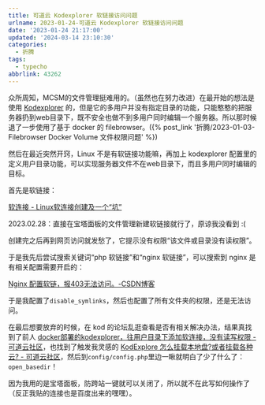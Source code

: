 ```yaml
---
title: 可道云 Kodexplorer 软链接访问问题
urlname: 2023-01-24-可道云 Kodexplorer 软链接访问问题
date: '2023-01-24 21:17:00'
updated: '2024-03-14 23:10:30'
categories:
  - 折腾
tags:
  - typecho
abbrlink: 43262
---
```

众所周知，MCSM的文件管理挺难用的。（虽然也在努力改进）在最开始的想法是使用 [Kodexplorer](https://kodcloud.com/download/) 的，但是它的多用户并没有指定目录的功能，只能憨憨的把服务器扔到web目录下，既不安全也做不到多用户同时编辑一个服务器。所以那时候退了一步使用了基于 docker 的 filebrowser。({% post_link '折腾/2023-01-03-Filebrowser Docker Volume 文件权限问题' %})

然后在最近突然开窍，Linux 不是有软链接功能嘛，再加上 kodexplorer 配置里的定义用户目录功能，可以实现服务器文件不在web目录下，而且多用户同时编辑的目标。



首先是软链接：

[软连接 - Linux软连接创建及一个“坑”](https://www.jianshu.com/p/9f0c8e113d95)

2023.02.28：直接在宝塔面板的文件管理新建软链接就行了，原谅我没看到 :(



创建完之后再到网页访问就发愁了，它提示没有权限“该文件或目录没有读权限”。

于是我先后尝试搜索关键词“php 软链接”和“nginx 软链接”，可以搜索到 nginx 是有相关配置需要开启的：

[Nginx 配置软链，报403无法访问。-CSDN博客](https://blog.csdn.net/chuozhun5567/article/details/100824630)

于是我配置了`disable_symlinks`，然后也配置了所有文件夹的权限，还是无法访问。

在最后想要放弃的时候，在 kod 的论坛乱逛查看是否有相关解决办法，结果真找到了前人 [docker部署的kodexplorer，往用户目录下添加软连接，没有读写权限 - 可道云社区](https://bbs.kodcloud.com/d/602-docker-kodexplorer)，也找到了触发我灵感的 [KodExplore 怎么挂载本地盘?或者挂载各种云? - 可道云社区](https://bbs.kodcloud.com/d/2027-kodexplore)，然后到`config/config.php`里边一瞅就明白了少了什么了：`open_basedir`！

因为我用的是宝塔面板，防跨站一键就可以关闭了，所以就不在此写如何操作了（反正我贴的连接也是百度出来的嘿嘿）。
